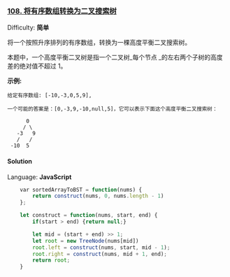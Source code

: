 ### [108\. 将有序数组转换为二叉搜索树](https://leetcode-cn.com/problems/convert-sorted-array-to-binary-search-tree/)

Difficulty: **简单**


将一个按照升序排列的有序数组，转换为一棵高度平衡二叉搜索树。

本题中，一个高度平衡二叉树是指一个二叉树_每个节点 _的左右两个子树的高度差的绝对值不超过 1。

**示例:**

```
给定有序数组: [-10,-3,0,5,9],

一个可能的答案是：[0,-3,9,-10,null,5]，它可以表示下面这个高度平衡二叉搜索树：

      0
     / \
   -3   9
   /   /
 -10  5
```


#### Solution

Language: **JavaScript**

```JavaScript
    ​var sortedArrayToBST = function(nums) {
        return construct(nums, 0, nums.length - 1)
    };

    let construct = function(nums, start, end) {
        if(start > end) {return null;}

        let mid = (start + end) >> 1;
        let root = new TreeNode(nums[mid])
        root.left = construct(nums, start, mid - 1);
        root.right = construct(nums, mid + 1, end);
        return root;
    }
```